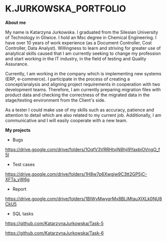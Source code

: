 # K.JURKOWSKA_PORTFOLIO

__About me__


My name is Katarzyna Jurkowska. I graduated from the Silesian University of Technology in Gliwice. I hold an Msc degree in Chemical Engineering.
I have over 10 years of work experience (as a Document Controller, Cost Controller, Data Analyst). Willingness to learn and striving for greater use of analytical skills caused that I am currently seeking to change my profession and start working in the IT industry, in the field of testing and Quality Assurance. 

Currently, I am working in the company which is implementing new systems (ERP, e-commerce). I participate in the process of creating a concept/analysis and aligning project requirements in cooperation with two development teams. Therefore, I am currently preparing migration files with product data and checking the correctness of the migrated data in the stage/testing environment from the Client's side.

As a tester I could make use of my skills such as accuracy, patience and attention to detail which are also related to my current job. Additionally, I am communicative and I will easily cooperate with a new team.


__My projects__

- Bugs

https://drive.google.com/drive/folders/1OqfV3VRRHtxjN8hji9YaxbjOVngO_f5I

- Test cases

https://drive.google.com/drive/folders/1H8w7p6Xwgjw9C3tt2GP5jC-XFTa_yW6g

- Report

https://drive.google.com/drive/folders/1BlWvMwyqrMx8BLjMtauXIXLk0NU8CkU5

- SQL tasks

https://github.com/KatarzynaJurkowska/Task-5

https://github.com/KatarzynaJurkowska/Task-6
